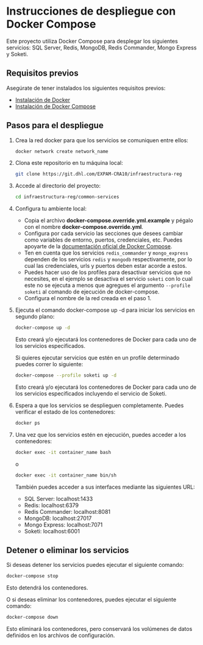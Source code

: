 # Instrucciones de despliegue con Docker Compose

Este proyecto utiliza Docker Compose para desplegar los siguientes servicios: SQL Server, Redis, MongoDB, Redis Commander, Mongo Express y Soketi.

## Requisitos previos

Asegúrate de tener instalados los siguientes requisitos previos:

- [Instalación de Docker](https://docs.docker.com/get-docker/)
- [Instalación de Docker Compose](https://docs.docker.com/compose/install/)

## Pasos para el despliegue

1. Crea la red docker para que los servicios se comuniquen entre ellos:
   ```bash
   docker network create network_name
   ```
   
2. Clona este repositorio en tu máquina local:

   ```bash
   git clone https://git.dhl.com/EXPAM-CRA10/infraestructura-reg
   ```

3. Accede al directorio del proyecto:
   ```bash
   cd infraestructura-reg/common-services
   ```

4. Configura tu ambiente local:

   - Copia el archivo **docker-compose.override.yml.example** y 
      pégalo con el nombre **docker-compose.override.yml**.
   - Configura por cada servicio las secciones que desees cambiar como variables de entorno, 
      puertos, credenciales, etc. Puedes apoyarte de la 
      [documentación oficial de Docker Compose](https://docs.docker.com/compose/).
   - Ten en cuenta que los servicios `redis_commander` y `mongo_express` dependen de los servicios
      `redis` y `mongodb` respectivamente, por lo cual las credenciales, urls y puertos 
      deben estar acorde a estos.
   - Puedes hacer uso de los profiles para desactivar servicios que no necesites, en el ejemplo
      se desactiva el servicio `soketi` con lo cual este no se ejecuta a menos que
      agregues el argumento `--profile soketi` al comando de ejecución de docker-compose.
   - Configura el nombre de la red creada en el paso 1.


5. Ejecuta el comando docker-compose up -d para iniciar los servicios en segundo plano:
   ```bash
   docker-compose up -d
   ```
   Esto creará y/o ejecutará los contenedores de Docker para cada uno de los servicios especificados.

   Si quieres ejecutar servicios que estén en un profile determinado puedes correr lo siguiente:
   ```bash
   docker-compose --profile soketi up -d
   ```
   Esto creará y/o ejecutará los contenedores de Docker para cada uno de los servicios especificados
   incluyendo el servicio de Soketi.

6. Espera a que los servicios se desplieguen completamente. 
   Puedes verificar el estado de los contenedores:
   ```bash
   docker ps
   ```

7. Una vez que los servicios estén en ejecución, puedes acceder a los contenedores: 
   ```bash
   docker exec -it container_name bash
   ```
   
   o

   ```bash
   docker exec -it container_name bin/sh
   ```
   
   También puedes acceder a sus interfaces mediante las siguientes URL:

   - SQL Server: localhost:1433
   - Redis: localhost:6379
   - Redis Commander: localhost:8081
   - MongoDB: localhost:27017
   - Mongo Express: localhost:7071
   - Soketi: localhost:6001
   
## Detener o eliminar los servicios

Si deseas detener los servicios puedes ejecutar el siguiente comando:
   ```bash
   docker-compose stop
   ```

Esto detendrá los contenedores.

O si deseas eliminar los contenedores, puedes ejecutar el siguiente comando:
   ```bash
   docker-compose down
   ```

Esto eliminará los contenedores, pero conservará los volúmenes de datos definidos en los archivos de configuración.